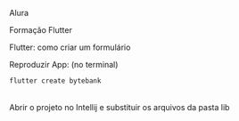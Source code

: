 Alura

Formação Flutter</br>

Flutter: como criar um formulário</br>

Reproduzir App: (no terminal)

```js
flutter create bytebank
```
</br>
Abrir o projeto no Intellij e substituir os arquivos da pasta lib